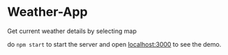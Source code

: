 # Weather-App
Get current weather details by selecting map

do `npm start` to start the server and open <a href="http://localhost:3000">localhost:3000</a> to see the demo.
